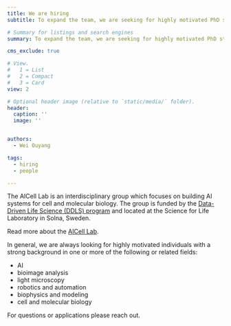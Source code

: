 ```yaml
---
title: We are hiring
subtitle: To expand the team, we are seeking for highly motivated PhD students and Postdocs to join the AICell Lab.

# Summary for listings and search engines
summary: To expand the team, we are seeking for highly motivated PhD students and Postdocs to join the AICell Lab at KTH and SciLifeLab.

cms_exclude: true

# View.
#   1 = List
#   2 = Compact
#   3 = Card
view: 2

# Optional header image (relative to `static/media/` folder).
header:
  caption: ''
  image: ''


authors:
  - Wei Ouyang

tags:
  - hiring
  - people

---
```


The AICell Lab is an interdisciplinary group which focuses on building AI systems for cell and molecular biology. The group is funded by the [Data-Driven Life Science (DDLS) program](https://www.scilifelab.se/data-driven/) and located at the Science for Life Laboratory in Solna, Sweden.

Read more about the [AICell Lab](/about).

In general, we are always looking for highly motivated individuals with a strong background in one or more of the following or related fields:
 - AI
 - bioimage analysis
 - light microscopy
 - robotics and automation
 - biophysics and modeling
 - cell and molecular biology

For questions or applications please reach out.